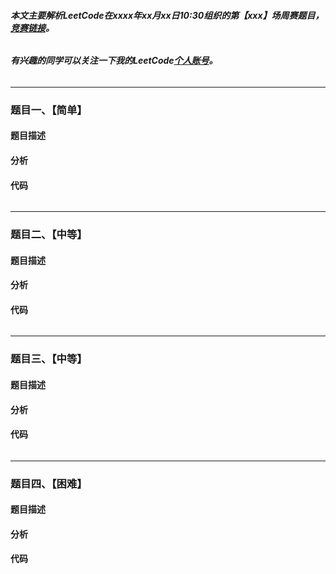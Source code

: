 ###### **本文主要解析LeetCode在xxxx年xx月xx日10:30组织的第【xxx】场周赛题目，**[**竞赛链接**](https://leetcode-cn.com/contest/weekly-contest-268)**。**

###### **有兴趣的同学可以关注一下我的LeetCode**[**个人账号**](https://leetcode-cn.com/u/hzchenxiaobin/)**。**

---

### 题目一、【简单】

#### 题目描述



#### 分析



#### 代码

```python

```



------

### 题目二、【中等】

#### 题目描述



#### 分析



#### 代码

```Python

```

------

### 题目三、【中等】

#### 题目描述



#### 分析



#### 代码

```python

```

------

### 题目四、【困难】

#### 题目描述



#### 分析



#### 代码

```python

```

